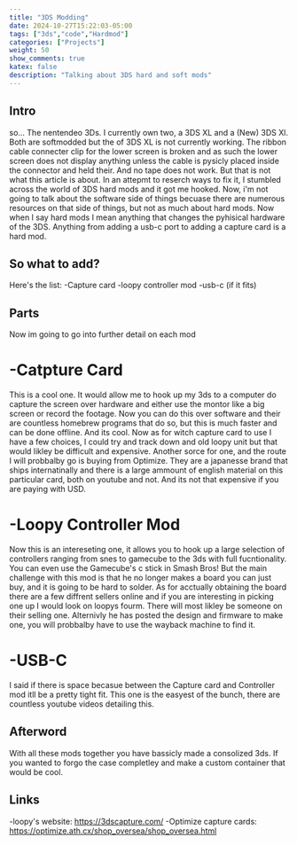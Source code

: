 ```yaml
---
title: "3DS Modding"
date: 2024-10-27T15:22:03-05:00
tags: ["3ds","code","Hardmod"]
categories: ["Projects"]
weight: 50
show_comments: true
katex: false
description: "Talking about 3DS hard and soft mods"
---
```

## Intro
so... The nentendeo 3Ds. I currently own two, a 3DS XL and a (New) 3DS Xl. Both are softmodded but the of 3DS XL is not currently working. The ribbon cable connecter clip for the lower screen is broken and as such the lower screen does not display anything unless the cable is pysicly placed inside the connector and held their. And no tape does not work. But that is not what this article is about. In an attepmt to reserch ways to fix it, I stumbled across the world of 3DS hard mods and it got me hooked. Now, i'm not going to talk about the software side of things becuase there are numerous resources on that side of things, but not as much about hard mods. Now when I say hard mods I mean anything that changes the pyhisical hardware of the 3DS. Anything from adding a usb-c port to adding a capture card is a hard mod. 

## So what to add?
Here's the list:
-Capture card
-loopy controller mod
-usb-c (if it fits)

## Parts
Now im going to go into further detail on each mod

# -Catpture Card
This is a cool one. It would allow me to hook up my 3ds to a computer do capture the screen over hardware and either use the montor like a big screen or record the footage. Now you can do this over software and their are countless homebrew programs that do so, but this is much faster and can be done offline. And its cool. Now as for witch capture card to use I have a few choices, I could try and track down and old loopy unit but that would likley be difficult and expensive. Another sorce for one, and the route I will probbalby go is buying from Optimize. They are a japanesse brand that ships internatinally and there is a large ammount of english material on this particular card, both on youtube and not. And its not that expensive if you are paying with USD.

# -Loopy Controller Mod
Now this is an intereseting one, it allows you to hook up a large selection of controllers ranging from snes to gamecube to the 3ds with full fucntionality. You can even use the Gamecube's c stick in Smash Bros! But the main challenge with this mod is that he no longer makes a board you can just buy, and it is going to be hard to solder. As for acctually obtaining the board there are a few diffrent sellers online and if you are interesting in picking one up I would look on loopys fourm. There will most likley be someone on their selling one. Alternivly he has posted the design and firmware to make one, you will probbalby have to use the wayback machine to find it. 

# -USB-C 
I said if there is space becasue between the Capture card and Controller mod itll be a pretty tight fit. This one is the easyest of the bunch, there are countless youtube videos detailing this. 

## Afterword
With all these mods together you have bassicly made a consolized 3ds. If you wanted to forgo the case completley and make a custom container that would be cool.  

## Links
-loopy's website: https://3dscapture.com/
-Optimize capture cards: https://optimize.ath.cx/shop_oversea/shop_oversea.html